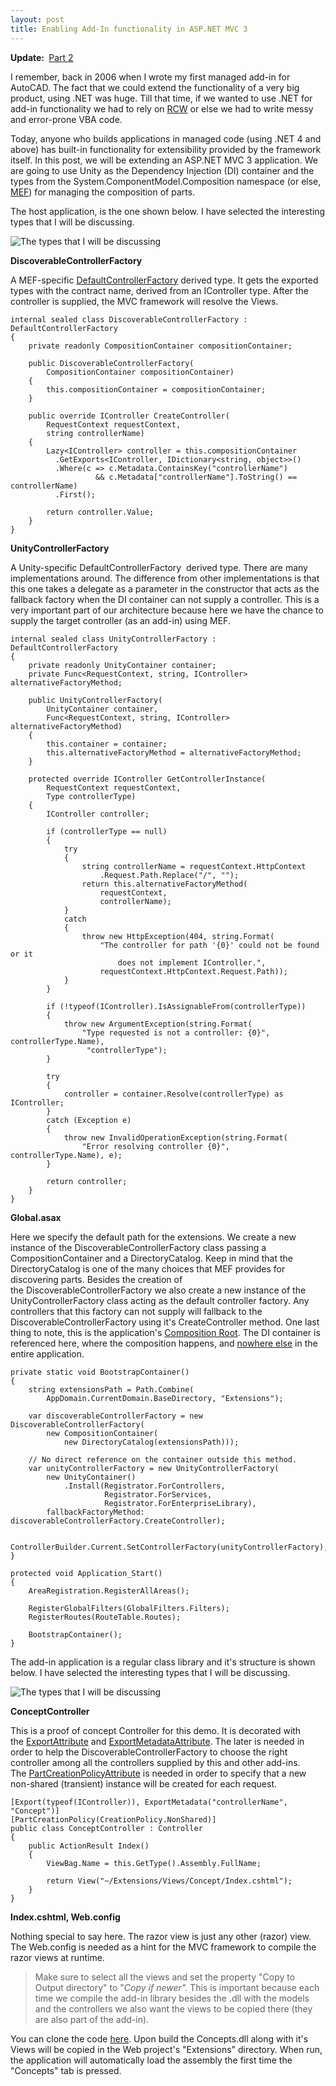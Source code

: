 ```yaml
---
layout: post
title: Enabling Add-In functionality in ASP.NET MVC 3
---
```


<p><strong>Update:&#0160;</strong>&#0160;<a href="http://www.nikosbaxevanis.com/bonus-bits/2011/08/enabling-add-in-functionality-in-aspnet-mvc3-part2.html" target="_blank" title="Enabling Add-In functionality in ASP.NET MVC 3 (Part 2)">Part 2</a></p>
<p>I remember, back in 2006 when I wrote my first managed add-in for AutoCAD. The fact that we could extend the functionality of a very big product, using .NET was huge. Till that time, if we wanted to use .NET for add-in functionality we had to rely on <a href="http://en.wikipedia.org/wiki/Runtime_Callable_Wrapper" target="_blank" title="Runtime Callable Wrapper">RCW</a>&#0160;or else we had to&#0160;write messy and error-prone VBA code.&#0160;</p>
<p>Today, anyone who builds applications in managed code (using .NET 4 and above) has built-in&#0160;functionality for extensibility provided by the framework itself. In this post, we will be extending an ASP.NET MVC 3 application. We are going to use Unity as the Dependency Injection (DI) container and the types from the&#0160;System.ComponentModel.Composition namespace (or else, <a href="http://msdn.microsoft.com/en-us/library/system.componentmodel.composition.aspx" target="_blank" title="Managed Extensibility Framework, or MEF">MEF</a>) for managing the composition of parts.</p>
<p>The host application, is the one shown below. I have selected the interesting types that I will be discussing.</p>

<p><img src="http://farm9.staticflickr.com/8071/8397466245_72d78ba23d_o.png" alt="The types that I will be discussing" /></p>

**DiscoverableControllerFactory**

<p>A MEF-specific <a href="http://msdn.microsoft.com/en-us/library/system.web.mvc.defaultcontrollerfactory.aspx" target="_blank" title="Represents the controller factory that is registered by default.">DefaultControllerFactory</a>&#0160;derived type. It&#0160;gets the exported types with the contract name, derived from an IController type. After the controller is supplied, the MVC framework will resolve the Views.</p>

```
internal sealed class DiscoverableControllerFactory : DefaultControllerFactory
{
    private readonly CompositionContainer compositionContainer;

    public DiscoverableControllerFactory(
        CompositionContainer compositionContainer)
    {
        this.compositionContainer = compositionContainer;
    }

    public override IController CreateController(
        RequestContext requestContext, 
        string controllerName)
    {
        Lazy<IController> controller = this.compositionContainer
          .GetExports<IController, IDictionary<string, object>>()
          .Where(c => c.Metadata.ContainsKey("controllerName")
                   && c.Metadata["controllerName"].ToString() == controllerName)
          .First();

        return controller.Value;
    }
}
```

**UnityControllerFactory**

<p>A Unity-specific DefaultControllerFactory&#0160;&#0160;derived type. There are many implementations around. The difference from other implementations is that this one takes a delegate as a parameter in the constructor that acts as the fallback factory when the DI container can not supply a controller. This is a very important part of our architecture because here we have the chance to supply the target controller (as an add-in)&#0160;using&#0160;MEF.</p>

```
internal sealed class UnityControllerFactory : DefaultControllerFactory
{
    private readonly UnityContainer container;
    private Func<RequestContext, string, IController> alternativeFactoryMethod;

    public UnityControllerFactory(
        UnityContainer container,
        Func<RequestContext, string, IController> alternativeFactoryMethod)
    {
        this.container = container;
        this.alternativeFactoryMethod = alternativeFactoryMethod;
    }

    protected override IController GetControllerInstance(
        RequestContext requestContext, 
        Type controllerType)
    {
        IController controller;

        if (controllerType == null)
        {
            try
            {
                string controllerName = requestContext.HttpContext
                    .Request.Path.Replace("/", "");
                return this.alternativeFactoryMethod(
                    requestContext, 
                    controllerName);
            }
            catch
            {
                throw new HttpException(404, string.Format(
                    "The controller for path '{0}' could not be found or it 
                        does not implement IController.",
                    requestContext.HttpContext.Request.Path));
            }
        }

        if (!typeof(IController).IsAssignableFrom(controllerType))
        {
            throw new ArgumentException(string.Format(
                "Type requested is not a controller: {0}", controllerType.Name),
                 "controllerType");
        }

        try
        {
            controller = container.Resolve(controllerType) as IController;
        }
        catch (Exception e)
        {
            throw new InvalidOperationException(string.Format(
                "Error resolving controller {0}", controllerType.Name), e);
        }

        return controller;
    }
}
```

**Global.asax**

<p>Here we specify the default path for the extensions. We create a new instance of the DiscoverableControllerFactory class passing a CompositionContainer and a DirectoryCatalog. Keep in mind that the DirectoryCatalog is one of the many choices that MEF provides for discovering parts. Besides the creation of the&#0160;DiscoverableControllerFactory we also create a new instance of the UnityControllerFactory class acting as the default controller factory. Any controllers that this factory can not supply will fallback to the DiscoverableControllerFactory using it&#39;s CreateController method. One last thing to note, this is the application&#39;s&#0160;<a href="http://blog.ploeh.dk/2011/07/28/CompositionRoot.aspx" target="_blank" title="Composition Root">Composition Root</a>. The DI container is referenced here, where the composition happens, and&#0160;<span style="text-decoration: underline;">nowhere else</span>&#0160;in the entire application.</p>

```
private static void BootstrapContainer()
{
    string extensionsPath = Path.Combine(
        AppDomain.CurrentDomain.BaseDirectory, "Extensions");

    var discoverableControllerFactory = new DiscoverableControllerFactory(
        new CompositionContainer(
            new DirectoryCatalog(extensionsPath)));

    // No direct reference on the container outside this method.
    var unityControllerFactory = new UnityControllerFactory(
        new UnityContainer()
            .Install(Registrator.ForControllers,
                     Registrator.ForServices,
                     Registrator.ForEnterpriseLibrary),
        fallbackFactoryMethod: discoverableControllerFactory.CreateController);

    ControllerBuilder.Current.SetControllerFactory(unityControllerFactory);
}

protected void Application_Start()
{
    AreaRegistration.RegisterAllAreas();

    RegisterGlobalFilters(GlobalFilters.Filters);
    RegisterRoutes(RouteTable.Routes);

    BootstrapContainer();
}
```      

<p>The add-in application is a regular class library and it&#39;s structure is shown below. I have selected the interesting types that I will be discussing.</p>

<p><img src="http://farm9.staticflickr.com/8077/8397466255_c4bcf9152a_o.png" alt="The types that I will be discussing" /></p>

**ConceptController**

<p>This is a proof of concept&#0160;Controller for this demo. It is decorated with the&#0160;<a href="http://msdn.microsoft.com/en-us/library/system.componentmodel.composition.exportattribute.aspx" target="_blank" title="Specifies that a type, property, field, or method provides a particular export.">ExportAttribute</a>&#0160;and&#0160;<a href="http://msdn.microsoft.com/en-us/library/system.componentmodel.composition.exportmetadataattribute.aspx" target="_blank" title="Specifies metadata for a type, property, field, or method marked with the ExportAttribute.">ExportMetadataAttribute</a>. The later is needed in order to help the DiscoverableControllerFactory to choose the right controller among all the controllers supplied by this and other add-ins. The&#0160;<a href="http://msdn.microsoft.com/en-us/library/system.componentmodel.composition.partcreationpolicyattribute.aspx" target="_blank" title="Specifies the CreationPolicy for a part.">PartCreationPolicyAttribute</a>&#0160;is needed in order to specify that a new non-shared (transient) instance will be created for each request.</p>

```
[Export(typeof(IController)), ExportMetadata("controllerName", "Concept")]
[PartCreationPolicy(CreationPolicy.NonShared)]
public class ConceptController : Controller
{
    public ActionResult Index()
    {
        ViewBag.Name = this.GetType().Assembly.FullName;

        return View("~/Extensions/Views/Concept/Index.cshtml");
    }
}
```

**Index.cshtml, Web.config**

<p>Nothing special to say here. The razor view is just any other (razor) view. The Web.config is needed as a hint for the MVC framework to compile the razor views at runtime.</p>
<blockquote>
<p>Make sure to select all the views and set the property &quot;Copy to Output directory&quot; to &quot;<em>Copy if newer&quot;. </em>This is important because each time we compile the add-in library besides the .dll with the models and the controllers we also want the views to be copied there (they are also part of the add-in).</p>
</blockquote>
<p>You can clone the code <a href="https://github.com/moodmosaic-attic/BonusBits.CodeSamples/tree/master/BonusBits.CodeSamples.Mvc" target="_blank">here</a>. Upon build the Concepts.dll along with it&#39;s Views will be copied in the Web project&#39;s &quot;Extensions&quot; directory. When run, the application will automatically load the assembly the first time the &quot;Concepts&quot; tab is pressed.</p>
<ul>
</ul>

